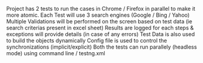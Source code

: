 Project has 2 tests to run the cases in Chrome / Firefox in parallel to make it more atomic.
Each Test will use 3 search engines (Google / Bing / Yahoo) 
Multiple Validations will be performed on the screen based on test data (ie search criterias present in excel sheet)
Results are logged for each steps & exceptions will provide details (in case of any errors)
Test Data is also used to build the objects dynamically 
Config file is used to control the synchronizations (implicit/explicit)
Both the tests can run parallely (headless mode) using command line / testng.xml 
